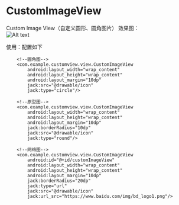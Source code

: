 # CustomImageView
Custom Image View（自定义圆形、圆角图片）
效果图：  
![Alt text](https://github.com/xuningjack/CustomImageView/blob/master/image/0.jpg)    

使用：配置如下
        <!--正常图-->
        <ImageView
            android:layout_width="wrap_content"
            android:layout_height="wrap_content"
            android:layout_margin="10dp"
            android:src="@drawable/icon"/>

        <!--圆角图-->
        <com.example.customview.view.CustomImageView
            android:layout_width="wrap_content"
            android:layout_height="wrap_content"
            android:layout_margin="10dp"
            jack:src="@drawable/icon"
            jack:type="circle"/>

        <!--原型图-->
        <com.example.customview.view.CustomImageView
            android:layout_width="wrap_content"
            android:layout_height="wrap_content"
            android:layout_margin="10dp"
            jack:borderRadius="10dp"
            jack:src="@drawable/icon"
            jack:type="round"/>

        <!--网络图-->
        <com.example.customview.view.CustomImageView
            android:id="@+id/customImageView"
            android:layout_width="wrap_content"
            android:layout_height="wrap_content"
            android:layout_margin="10dp"
            jack:borderRadius="20dp"
            jack:type="url"
            jack:src="@drawable/icon"
            jack:url_src="https://www.baidu.com/img/bd_logo1.png"/>


